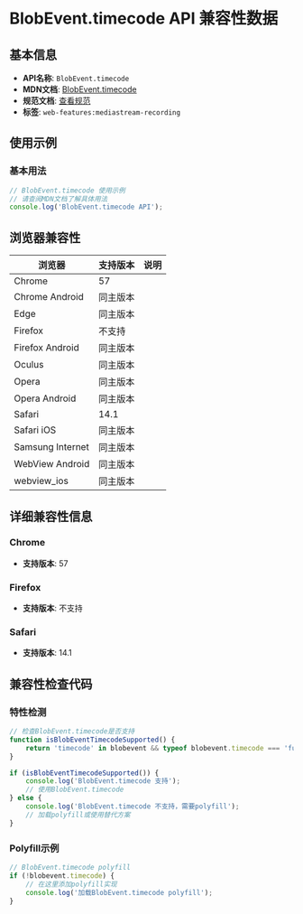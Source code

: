# BlobEvent.timecode API 兼容性数据

## 基本信息

- **API名称**: `BlobEvent.timecode`
- **MDN文档**: [BlobEvent.timecode](https://developer.mozilla.org/docs/Web/API/BlobEvent/timecode)
- **规范文档**: [查看规范](https://w3c.github.io/mediacapture-record/#dom-blobevent-timecode)
- **标签**: `web-features:mediastream-recording`

## 使用示例

### 基本用法

```javascript
// BlobEvent.timecode 使用示例
// 请查阅MDN文档了解具体用法
console.log('BlobEvent.timecode API');
```

## 浏览器兼容性

| 浏览器 | 支持版本 | 说明 |
|--------|----------|------|
| Chrome | 57 |  |
| Chrome Android | 同主版本 |  |
| Edge | 同主版本 |  |
| Firefox | 不支持 |  |
| Firefox Android | 同主版本 |  |
| Oculus | 同主版本 |  |
| Opera | 同主版本 |  |
| Opera Android | 同主版本 |  |
| Safari | 14.1 |  |
| Safari iOS | 同主版本 |  |
| Samsung Internet | 同主版本 |  |
| WebView Android | 同主版本 |  |
| webview_ios | 同主版本 |  |

## 详细兼容性信息

### Chrome

- **支持版本**: 57

### Firefox

- **支持版本**: 不支持

### Safari

- **支持版本**: 14.1

## 兼容性检查代码

### 特性检测

```javascript
// 检查BlobEvent.timecode是否支持
function isBlobEventTimecodeSupported() {
    return 'timecode' in blobevent && typeof blobevent.timecode === 'function';
}

if (isBlobEventTimecodeSupported()) {
    console.log('BlobEvent.timecode 支持');
    // 使用BlobEvent.timecode
} else {
    console.log('BlobEvent.timecode 不支持，需要polyfill');
    // 加载polyfill或使用替代方案
}
```

### Polyfill示例

```javascript
// BlobEvent.timecode polyfill
if (!blobevent.timecode) {
    // 在这里添加polyfill实现
    console.log('加载BlobEvent.timecode polyfill');
}
```

